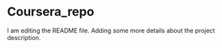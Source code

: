 # Coursera_repo
I am editing the README file. Adding some more details about the project description.
